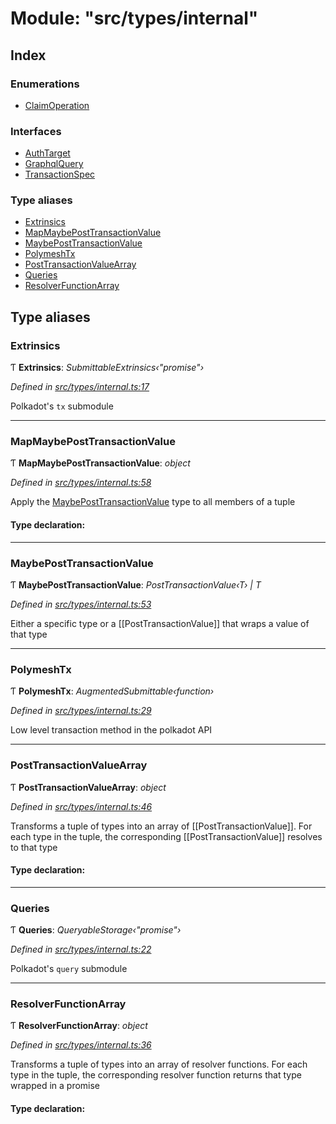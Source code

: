 # Module: "src/types/internal"

## Index

### Enumerations

* [ClaimOperation](../enums/_src_types_internal_.claimoperation.md)

### Interfaces

* [AuthTarget](../interfaces/_src_types_internal_.authtarget.md)
* [GraphqlQuery](../interfaces/_src_types_internal_.graphqlquery.md)
* [TransactionSpec](../interfaces/_src_types_internal_.transactionspec.md)

### Type aliases

* [Extrinsics](_src_types_internal_.md#extrinsics)
* [MapMaybePostTransactionValue](_src_types_internal_.md#mapmaybeposttransactionvalue)
* [MaybePostTransactionValue](_src_types_internal_.md#maybeposttransactionvalue)
* [PolymeshTx](_src_types_internal_.md#polymeshtx)
* [PostTransactionValueArray](_src_types_internal_.md#posttransactionvaluearray)
* [Queries](_src_types_internal_.md#queries)
* [ResolverFunctionArray](_src_types_internal_.md#resolverfunctionarray)

## Type aliases

###  Extrinsics

Ƭ **Extrinsics**: *SubmittableExtrinsics‹"promise"›*

*Defined in [src/types/internal.ts:17](https://github.com/PolymathNetwork/polymesh-sdk/blob/2aa4a44/src/types/internal.ts#L17)*

Polkadot's `tx` submodule

___

###  MapMaybePostTransactionValue

Ƭ **MapMaybePostTransactionValue**: *object*

*Defined in [src/types/internal.ts:58](https://github.com/PolymathNetwork/polymesh-sdk/blob/2aa4a44/src/types/internal.ts#L58)*

Apply the [MaybePostTransactionValue](_src_types_internal_.md#maybeposttransactionvalue) type to all members of a tuple

#### Type declaration:

___

###  MaybePostTransactionValue

Ƭ **MaybePostTransactionValue**: *PostTransactionValue‹T› | T*

*Defined in [src/types/internal.ts:53](https://github.com/PolymathNetwork/polymesh-sdk/blob/2aa4a44/src/types/internal.ts#L53)*

Either a specific type or a [[PostTransactionValue]] that wraps a value of that type

___

###  PolymeshTx

Ƭ **PolymeshTx**: *AugmentedSubmittable‹function›*

*Defined in [src/types/internal.ts:29](https://github.com/PolymathNetwork/polymesh-sdk/blob/2aa4a44/src/types/internal.ts#L29)*

Low level transaction method in the polkadot API

___

###  PostTransactionValueArray

Ƭ **PostTransactionValueArray**: *object*

*Defined in [src/types/internal.ts:46](https://github.com/PolymathNetwork/polymesh-sdk/blob/2aa4a44/src/types/internal.ts#L46)*

Transforms a tuple of types into an array of [[PostTransactionValue]].
For each type in the tuple, the corresponding [[PostTransactionValue]] resolves to that type

#### Type declaration:

___

###  Queries

Ƭ **Queries**: *QueryableStorage‹"promise"›*

*Defined in [src/types/internal.ts:22](https://github.com/PolymathNetwork/polymesh-sdk/blob/2aa4a44/src/types/internal.ts#L22)*

Polkadot's `query` submodule

___

###  ResolverFunctionArray

Ƭ **ResolverFunctionArray**: *object*

*Defined in [src/types/internal.ts:36](https://github.com/PolymathNetwork/polymesh-sdk/blob/2aa4a44/src/types/internal.ts#L36)*

Transforms a tuple of types into an array of resolver functions. For each type in the tuple, the corresponding resolver function returns that type wrapped in a promise

#### Type declaration:

